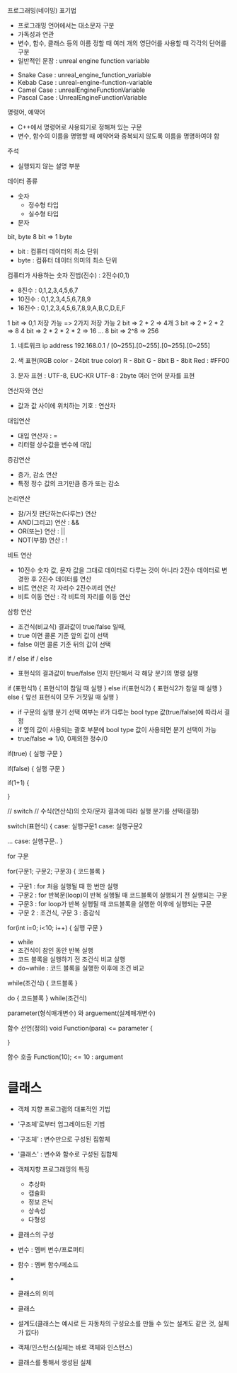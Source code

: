 프로그래밍(네이밍) 표기법
* 프로그래밍 언어에서는 대소문자 구분
* 가독성과 연관
* 변수, 함수, 클래스 등의 이름 정할 때 여러 개의 영단어를 사용할 때 각각의 단어를 구분
* 일반적인 문장 : unreal engine function variable

- Snake Case : unreal_engine_function_variable
- Kebab Case : unreal-engine-function-variable
- Camel Case : unrealEngineFunctionVariable
- Pascal Case : UnrealEngineFunctionVariable

명령어, 예약어
- C++에서 명령어로 사용되기로 정해져 있는 구문
- 변수, 함수의 이름을 명명할 때 예약어와 중복되지 않도록 이름을 명명하여야 함

주석
- 실행되지 않는 설명 부분

데이터 종류
- 숫자
  - 정수형 타입
  - 실수형 타입
- 문자

bit, byte
8 bit => 1 byte

- bit : 컴퓨터 데이터의 최소 단위
- byte : 컴퓨터 데이터 의미의 최소 단위

컴퓨터가 사용하는 숫자 진법(진수) : 2진수(0,1)

* 8진수 : 0,1,2,3,4,5,6,7
* 10진수 : 0,1,2,3,4,5,6,7,8,9
* 16진수 : 0,1,2,3,4,5,6,7,8,9,A,B,C,D,E,F

1 bit => 0,1 저장 가능 => 2가지 저장 가능
2 bit => 2 * 2 => 4개
3 bit => 2 * 2 * 2 => 8
4 bit => 2 * 2 * 2 * 2 => 16
...
8 bit => 2^8 => 256

1. 네트워크 ip address
192.168.0.1 / [0~255].[0~255].[0~255].[0~255]

2. 색 표현(RGB color - 24bit true color)
R - 8bit
G - 8bit
B - 8bit
Red : #FF00

3. 문자 표현 : UTF-8, EUC-KR
UTF-8 : 2byte 여러 언어 문자를 표현

연산자와 연산
- 값과 값 사이에 위치하는 기호 : 연산자

대입연산
- 대입 연산자 : =
- 리터럴 상수값을 변수에 대입

증감연산
- 증가, 감소 연산
- 특정 정수 값의 크기만큼 증가 또는 감소

논리연산
- 참/거짓 판단하는(다루는) 연산
- AND(그리고) 연산 : &&
- OR(또는) 연산 : ||
- NOT(부정) 연산 : !

비트 연산
- 10진수 숫자 값, 문자 값을 그대로 데이터로 다루는 것이 아니라 2진수 데이터로 변경한 후 2진수 데이터를 연산
- 비트 연산은 각 자리수 2진수끼리 연산
- 비트 이동 연산 : 각 비트의 자리를 이동 연산

삼항 연산
- 조건식(비교식) 결과값이 true/false 일때,
- true 이면 콜론 기준 앞의 값이 선택
- false 이면 콜론 기준 뒤의 값이 선택

if / else if / else
- 표현식의 결과값이 true/false 인지 판단해서 각 해당 분기의 명령 실행

if (표현식1)
{
  표현식1이 참일 때 실행
}
else if(표현식2)
{
  표현식2가 참일 때 실행
}
else
{
  앞선 표현식이 모두 거짓일 때 실행
}

- if 구문의 실행 분기 선택 여부는 if가 다루는 bool type 값(true/false)에 따라서 결정
- if 옆의 값이 사용되는 괄호 부분에 bool type 값이 사용되면 분기 선택이 가능
- true/false => 1/0, 0제외한 정수/0

if(true)
{
  실행 구문
}

if(false)
{
  실행 구문
}

if(1+1)
{

}

// switch
// 수식(연산식)의 숫자/문자 결과에 따라 실행 분기를 선택(결정)

switch(표현식)
{
  case:
    실행구문1
  case:
    실행구문2
  
  ...
  case:
    실행구문..
}

for 구문

for(구문1; 구문2; 구문3)
{
  코드블록
}

- 구문1 : for 처음 실행될 때 한 번만 실행
- 구문2 : for 반복문(loop)이 반복 실행될 때 코드블록이 실행되기 전 실행되는 구문
- 구문3 : for loop가 반복 실행될 때 코드블록을 실행한 이후에 실행되는 구문
- 구문 2 : 조건식, 구문 3 : 증감식

for(int i=0; i<10; i++)
{
  실행 구문
}

- while
- 조건식이 참인 동안 반복 실행
- 코드 블록을 실행하기 전 조건식 비교 실행
- do~while : 코드 블록을 실행한 이후에 조건 비교

while(조건식)
{
  코드블록
}

do
{
  코드블록
}
while(조건식)


parameter(형식매개변수) 와 arguement(실제매개변수)

함수 선언(정의)
void Function(para) <= parameter
{

}

함수 호출
Function(10); <= 10 : argument


# 클래스
- 객체 지향 프로그램의 대표적인 기법
- '구조체'로부터 업그레이드된 기법
- '구조체' : 변수만으로 구성된 집합체
- '클래스' : 변수와 함수로 구성된 집합체

- 객체지향 프로그래밍의 특징
  - 추상화
  - 캡슐화
  - 정보 은닉
  - 상속성
  - 다형성

- 클래스의 구성
- 변수 : 멤버 변수/프로퍼티
- 함수 : 멤버 함수/메소드
- 

- 클래스의 의미
 - 클래스
  - 설계도(클래스는 예시로 든 자동차의 구성요소를 만들 수 있는 설계도 같은 것, 실체가 없다)
  
 - 객체/인스턴스(실체는 바로 객체와 인스턴스)
  - 클래스를 통해서 생성된 실체

